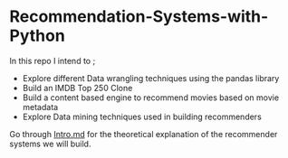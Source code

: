 # Recommendation-Systems-with-Python

In this repo I intend to ;

* Explore different Data wrangling techniques using the pandas library
* Build an IMDB Top 250 Clone
* Build a content based engine to recommend movies based on movie metadata
* Explore Data mining techniques used in building recommenders


Go through [Intro.md](https://github.com/CKawara/Recommendation-Systems-with-Python/blob/main/Intro.md) for the theoretical explanation of the recommender systems we will build.
